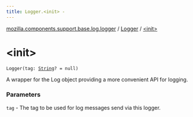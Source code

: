 ```yaml
---
title: Logger.<init> - 
---
```


[mozilla.components.support.base.log.logger](../index.html) / [Logger](index.html) / [&lt;init&gt;](./-init-.html)

# &lt;init&gt;

`Logger(tag: `[`String`](https://kotlinlang.org/api/latest/jvm/stdlib/kotlin/-string/index.html)`? = null)`

A wrapper for the Log object providing a more convenient API for logging.

### Parameters

`tag` - The tag to be used for log messages send via this logger.